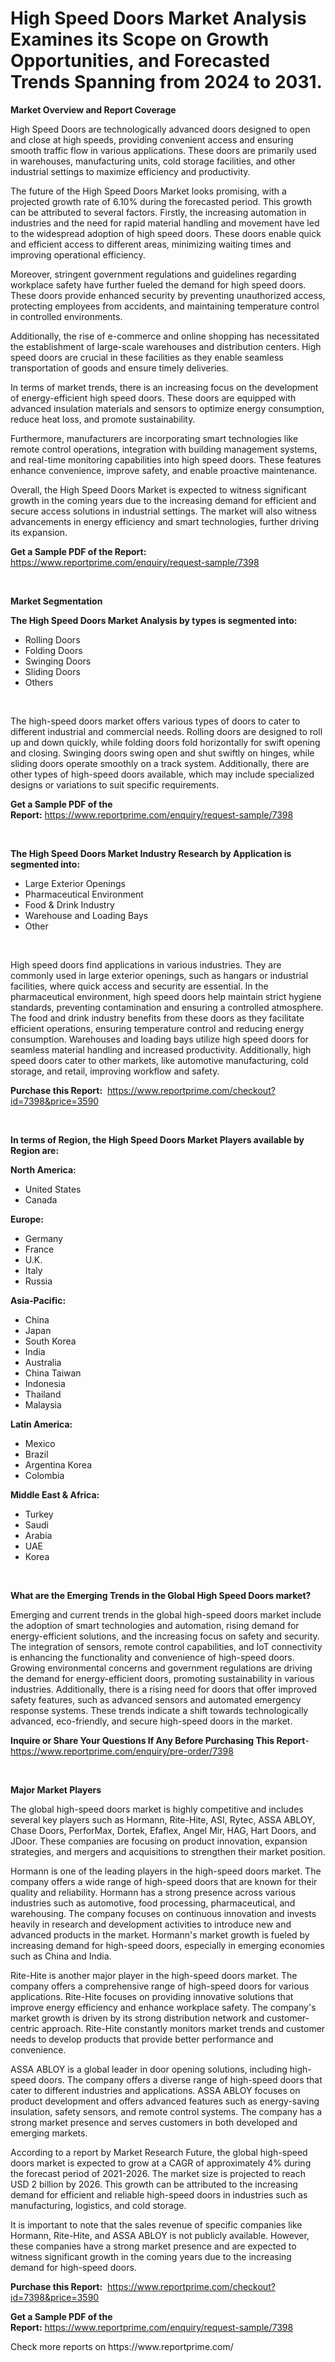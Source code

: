 <p><h1>High Speed Doors Market Analysis Examines its Scope on Growth Opportunities, and Forecasted Trends Spanning from 2024 to 2031.</h1></p><p><strong>Market Overview and Report Coverage</strong></p>
<p><p>High Speed Doors are technologically advanced doors designed to open and close at high speeds, providing convenient access and ensuring smooth traffic flow in various applications. These doors are primarily used in warehouses, manufacturing units, cold storage facilities, and other industrial settings to maximize efficiency and productivity.</p><p>The future of the High Speed Doors Market looks promising, with a projected growth rate of 6.10% during the forecasted period. This growth can be attributed to several factors. Firstly, the increasing automation in industries and the need for rapid material handling and movement have led to the widespread adoption of high speed doors. These doors enable quick and efficient access to different areas, minimizing waiting times and improving operational efficiency.</p><p>Moreover, stringent government regulations and guidelines regarding workplace safety have further fueled the demand for high speed doors. These doors provide enhanced security by preventing unauthorized access, protecting employees from accidents, and maintaining temperature control in controlled environments.</p><p>Additionally, the rise of e-commerce and online shopping has necessitated the establishment of large-scale warehouses and distribution centers. High speed doors are crucial in these facilities as they enable seamless transportation of goods and ensure timely deliveries.</p><p>In terms of market trends, there is an increasing focus on the development of energy-efficient high speed doors. These doors are equipped with advanced insulation materials and sensors to optimize energy consumption, reduce heat loss, and promote sustainability.</p><p>Furthermore, manufacturers are incorporating smart technologies like remote control operations, integration with building management systems, and real-time monitoring capabilities into high speed doors. These features enhance convenience, improve safety, and enable proactive maintenance.</p><p>Overall, the High Speed Doors Market is expected to witness significant growth in the coming years due to the increasing demand for efficient and secure access solutions in industrial settings. The market will also witness advancements in energy efficiency and smart technologies, further driving its expansion.</p></p>
<p><strong>Get a Sample PDF of the Report:</strong> <a href="https://www.reportprime.com/enquiry/request-sample/7398">https://www.reportprime.com/enquiry/request-sample/7398</a></p>
<p>&nbsp;</p>
<p><strong>Market Segmentation</strong></p>
<p><strong>The High Speed Doors Market Analysis by types is segmented into:</strong></p>
<p><ul><li>Rolling Doors</li><li>Folding Doors</li><li>Swinging Doors</li><li>Sliding Doors</li><li>Others</li></ul></p>
<p>&nbsp;</p>
<p><p>The high-speed doors market offers various types of doors to cater to different industrial and commercial needs. Rolling doors are designed to roll up and down quickly, while folding doors fold horizontally for swift opening and closing. Swinging doors swing open and shut swiftly on hinges, while sliding doors operate smoothly on a track system. Additionally, there are other types of high-speed doors available, which may include specialized designs or variations to suit specific requirements.</p></p>
<p><strong>Get a Sample PDF of the Report:</strong>&nbsp;<a href="https://www.reportprime.com/enquiry/request-sample/7398">https://www.reportprime.com/enquiry/request-sample/7398</a></p>
<p>&nbsp;</p>
<p><strong>The High Speed Doors Market Industry Research by Application is segmented into:</strong></p>
<p><ul><li>Large Exterior Openings</li><li>Pharmaceutical Environment</li><li>Food & Drink Industry</li><li>Warehouse and Loading Bays</li><li>Other</li></ul></p>
<p>&nbsp;</p>
<p><p>High speed doors find applications in various industries. They are commonly used in large exterior openings, such as hangars or industrial facilities, where quick access and security are essential. In the pharmaceutical environment, high speed doors help maintain strict hygiene standards, preventing contamination and ensuring a controlled atmosphere. The food and drink industry benefits from these doors as they facilitate efficient operations, ensuring temperature control and reducing energy consumption. Warehouses and loading bays utilize high speed doors for seamless material handling and increased productivity. Additionally, high speed doors cater to other markets, like automotive manufacturing, cold storage, and retail, improving workflow and safety.</p></p>
<p><strong>Purchase this Report:</strong>&nbsp; <a href="https://www.reportprime.com/checkout?id=7398&price=3590">https://www.reportprime.com/checkout?id=7398&price=3590</a></p>
<p>&nbsp;</p>
<p><strong>In terms of Region, the High Speed Doors Market Players available by Region are:</strong></p>
<p>
    <p> <strong> North America: </strong>
        <ul>
            <li>United States</li>
            <li>Canada</li>
        </ul>
        </p> 
    <p> <strong> Europe: </strong>
        <ul>
            <li>Germany</li>
            <li>France</li>
            <li>U.K.</li>
            <li>Italy</li>
            <li>Russia</li>
        </ul>
        </p> 
    <p> <strong> Asia-Pacific: </strong>
        <ul>
            <li>China</li>
            <li>Japan</li>
            <li>South Korea</li>
            <li>India</li>
            <li>Australia</li>
            <li>China Taiwan</li>
            <li>Indonesia</li>
            <li>Thailand</li>
            <li>Malaysia</li>
        </ul>
        </p> 
    <p> <strong> Latin America: </strong>
        <ul>
            <li>Mexico</li>
            <li>Brazil</li>
            <li>Argentina Korea</li>
            <li>Colombia</li>
        </ul>
        </p> 
    <p> <strong> Middle East & Africa: </strong>
        <ul>
            <li>Turkey</li>
            <li>Saudi</li>
            <li>Arabia</li>
            <li>UAE</li>
            <li>Korea</li>
        </ul>
    </p>
    </p>
<p>&nbsp;</p>
<p><strong>What are the Emerging Trends in the Global High Speed Doors market?</strong></p>
<p><p>Emerging and current trends in the global high-speed doors market include the adoption of smart technologies and automation, rising demand for energy-efficient solutions, and the increasing focus on safety and security. The integration of sensors, remote control capabilities, and IoT connectivity is enhancing the functionality and convenience of high-speed doors. Growing environmental concerns and government regulations are driving the demand for energy-efficient doors, promoting sustainability in various industries. Additionally, there is a rising need for doors that offer improved safety features, such as advanced sensors and automated emergency response systems. These trends indicate a shift towards technologically advanced, eco-friendly, and secure high-speed doors in the market.</p></p>
<p><strong>Inquire or Share Your Questions If Any Before Purchasing This Report</strong>- <a href="https://www.reportprime.com/enquiry/pre-order/7398">https://www.reportprime.com/enquiry/pre-order/7398</a></p>
<p>&nbsp;</p>
<p><strong>Major Market Players</strong></p>
<p><p>The global high-speed doors market is highly competitive and includes several key players such as Hormann, Rite-Hite, ASI, Rytec, ASSA ABLOY, Chase Doors, PerforMax, Dortek, Efaflex, Angel Mir, HAG, Hart Doors, and JDoor. These companies are focusing on product innovation, expansion strategies, and mergers and acquisitions to strengthen their market position.</p><p>Hormann is one of the leading players in the high-speed doors market. The company offers a wide range of high-speed doors that are known for their quality and reliability. Hormann has a strong presence across various industries such as automotive, food processing, pharmaceutical, and warehousing. The company focuses on continuous innovation and invests heavily in research and development activities to introduce new and advanced products in the market. Hormann's market growth is fueled by increasing demand for high-speed doors, especially in emerging economies such as China and India.</p><p>Rite-Hite is another major player in the high-speed doors market. The company offers a comprehensive range of high-speed doors for various applications. Rite-Hite focuses on providing innovative solutions that improve energy efficiency and enhance workplace safety. The company's market growth is driven by its strong distribution network and customer-centric approach. Rite-Hite constantly monitors market trends and customer needs to develop products that provide better performance and convenience.</p><p>ASSA ABLOY is a global leader in door opening solutions, including high-speed doors. The company offers a diverse range of high-speed doors that cater to different industries and applications. ASSA ABLOY focuses on product development and offers advanced features such as energy-saving insulation, safety sensors, and remote control systems. The company has a strong market presence and serves customers in both developed and emerging markets.</p><p>According to a report by Market Research Future, the global high-speed doors market is expected to grow at a CAGR of approximately 4% during the forecast period of 2021-2026. The market size is projected to reach USD 2 billion by 2026. This growth can be attributed to the increasing demand for efficient and reliable high-speed doors in industries such as manufacturing, logistics, and cold storage.</p><p>It is important to note that the sales revenue of specific companies like Hormann, Rite-Hite, and ASSA ABLOY is not publicly available. However, these companies have a strong market presence and are expected to witness significant growth in the coming years due to the increasing demand for high-speed doors.</p></p>
<p><strong>Purchase this Report:</strong>&nbsp;&nbsp;<a href="https://www.reportprime.com/checkout?id=7398&price=3590">https://www.reportprime.com/checkout?id=7398&price=3590</a></p>
<p></p>
<p><strong>Get a Sample PDF of the Report:</strong>&nbsp;<a href="https://www.reportprime.com/enquiry/request-sample/7398">https://www.reportprime.com/enquiry/request-sample/7398</a></p>
<p>Check more reports on https://www.reportprime.com/</p>